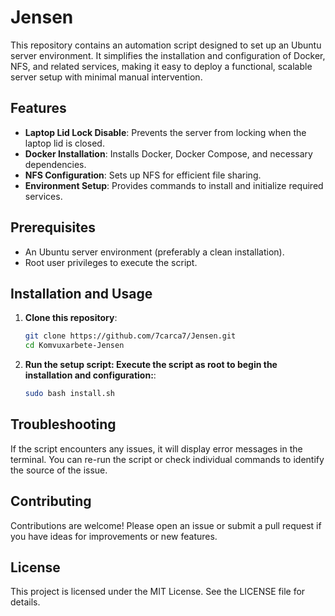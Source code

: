 # Jensen

This repository contains an automation script designed to set up an Ubuntu server environment. It simplifies the installation and configuration of Docker, NFS, and related services, making it easy to deploy a functional, scalable server setup with minimal manual intervention.

## Features

- **Laptop Lid Lock Disable**: Prevents the server from locking when the laptop lid is closed.
- **Docker Installation**: Installs Docker, Docker Compose, and necessary dependencies.
- **NFS Configuration**: Sets up NFS for efficient file sharing.
- **Environment Setup**: Provides commands to install and initialize required services.

## Prerequisites

- An Ubuntu server environment (preferably a clean installation).
- Root user privileges to execute the script.

## Installation and Usage

1. **Clone this repository**:
   ```bash
   git clone https://github.com/7carca7/Jensen.git
   cd Komvuxarbete-Jensen

2. **Run the setup script: Execute the script as root to begin the installation and configuration:**:
   ```bash
   sudo bash install.sh

## Troubleshooting
If the script encounters any issues, it will display error messages in the terminal. You can re-run the script or check individual commands to identify the source of the issue.

## Contributing
Contributions are welcome! Please open an issue or submit a pull request if you have ideas for improvements or new features.

## License
This project is licensed under the MIT License. See the LICENSE file for details.
